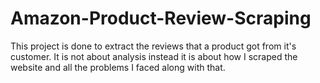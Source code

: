 # Amazon-Product-Review-Scraping
This project is done to extract the reviews that a product got from it's customer. It is not about analysis instead it is about how I scraped the website and all the problems I faced along with that.
